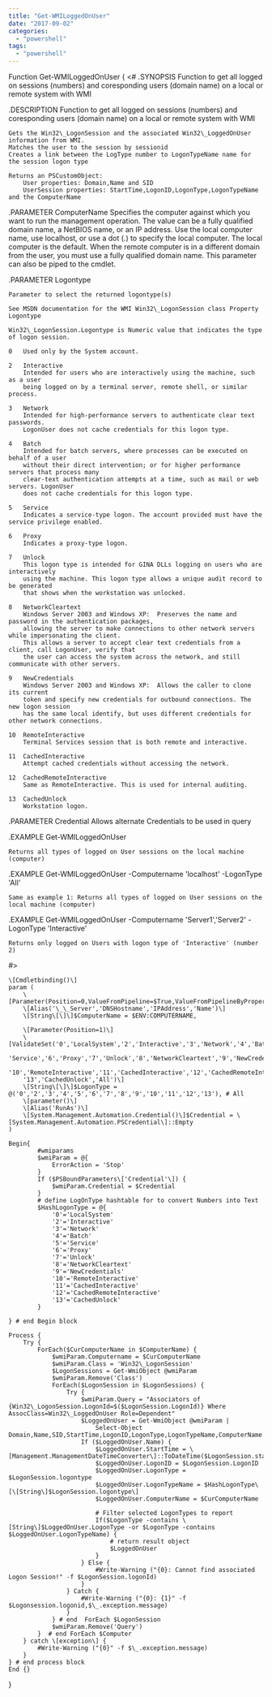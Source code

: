 ```yaml
---
title: "Get-WMILoggedOnUser"
date: "2017-09-02"
categories: 
  - "powershell"
tags: 
  - "powershell"
---
```


Function Get-WMILoggedOnUser {
<#
.SYNOPSIS
    Function to get all logged on sessions (numbers) and coresponding users (domain name) on a local or remote system with WMI
 
.DESCRIPTION
    Function to get all logged on sessions (numbers) and coresponding users (domain name) on a local or remote system with WMI
 
	Gets the Win32\_LogonSession and the associated Win32\_LoggedOnUser information from WMI.
	Matches the user to the session by sessionid
	Creates a link between the LogType number to LogonTypeName name for the session logon type
 
	Returns an PSCustomObject:
		User properties: Domain,Name and SID
		UserSession properties: StartTime,LogonID,LogonType,LogonTypeName and the ComputerName
 
.PARAMETER ComputerName
	Specifies the computer against which you want to run the management operation.
	The value can be a fully qualified domain name, a NetBIOS name, or an IP address.
	Use the local computer name, use localhost, or use a dot (.) to specify the local computer.
	The local computer is the default. When the remote computer is in a different domain from the user,
	you must use a fully qualified domain name. This parameter can also be piped to the cmdlet.
 
.PARAMETER Logontype
 
	Parameter to select the returned logontype(s)
 
	See MSDN documentation for the WMI Win32\_LogonSession class Property Logontype
 
	Win32\_LogonSession.Logontype is Numeric value that indicates the type of logon session.
 
	0	Used only by the System account.
 
	2	Interactive
		Intended for users who are interactively using the machine, such as a user
		being logged on by a terminal server, remote shell, or similar process.
 
	3	Network
		Intended for high-performance servers to authenticate clear text passwords.
		LogonUser does not cache credentials for this logon type.
 
	4	Batch
		Intended for batch servers, where processes can be executed on behalf of a user
		without their direct intervention; or for higher performance servers that process many
		clear-text authentication attempts at a time, such as mail or web servers. LogonUser
		does not cache credentials for this logon type.
 
	5	Service
		Indicates a service-type logon. The account provided must have the service privilege enabled.
 
	6	Proxy
		Indicates a proxy-type logon.
 
	7	Unlock
		This logon type is intended for GINA DLLs logging on users who are interactively
		using the machine. This logon type allows a unique audit record to be generated
		that shows when the workstation was unlocked.
 
	8	NetworkCleartext
		Windows Server 2003 and Windows XP:  Preserves the name and password in the authentication packages,
		allowing the server to make connections to other network servers while impersonating the client.
		This allows a server to accept clear text credentials from a client, call LogonUser, verify that
		the user can access the system across the network, and still communicate with other servers.
 
	9	NewCredentials
		Windows Server 2003 and Windows XP:  Allows the caller to clone its current
		token and specify new credentials for outbound connections. The new logon session
		has the same local identify, but uses different credentials for other network connections.
 
	10	RemoteInteractive
		Terminal Services session that is both remote and interactive.
 
	11	CachedInteractive
		Attempt cached credentials without accessing the network.
 
	12	CachedRemoteInteractive
		Same as RemoteInteractive. This is used for internal auditing.
 
	13	CachedUnlock
		Workstation logon.
 
.PARAMETER Credential
    Allows alternate Credentials to be used in query
 
.EXAMPLE
    Get-WMILoggedOnUser
 
	Returns all types of logged on User sessions on the local machine (computer)
 
.EXAMPLE
    Get-WMILoggedOnUser -Computername 'localhost'  -LogonType 'All'
 
	Same as example 1: Returns all types of logged on User sessions on the local machine (computer)
 
.EXAMPLE
    Get-WMILoggedOnUser -Computername 'Server1','Server2' -LogonType 'Interactive'
 
	Returns only logged on Users with logon type of 'Interactive' (number 2)
#>
 
    \[Cmdletbinding()\]
    param (
        \[Parameter(Position=0,ValueFromPipeline=$True,ValueFromPipelineByPropertyName=$True)\]
        \[Alias('\_\_Server','DNSHostname','IPAddress','Name')\]
        \[String\[\]\]$ComputerName = $ENV:COMPUTERNAME,
 
		\[Parameter(Position=1)\]
		\[ValidateSet('0','LocalSystem','2','Interactive','3','Network','4','Batch','5',
		'Service','6','Proxy','7','Unlock','8','NetworkCleartext','9','NewCredentials',
		'10','RemoteInteractive','11','CachedInteractive','12','CachedRemoteInteractive',
		'13','CachedUnlock','All')\]
		\[String\[\]\]$LogonType = @('0','2','3','4','5','6','7','8','9','10','11','12','13'), # All
        \[parameter()\]
        \[Alias('RunAs')\]
        \[System.Management.Automation.Credential()\]$Credential = \[System.Management.Automation.PSCredential\]::Empty     
    )
 
    Begin{
            #wmiparams
            $wmiParam = @{
                ErrorAction = 'Stop'
            }
            If ($PSBoundParameters\['Credential'\]) {
                $wmiParam.Credential = $Credential
            }
            # define LogOnType hashtable for to convert Numbers into Text
            $HashLogonType = @{ 
                '0'='LocalSystem' 
                '2'='Interactive'
                '3'='Network'
                '4'='Batch'
                '5'='Service'
                '6'='Proxy'
                '7'='Unlock'
                '8'='NetworkCleartext'
                '9'='NewCredentials'
                '10'='RemoteInteractive'
                '11'='CachedInteractive'
                '12'='CachedRemoteInteractive'
                '13'='CachedUnlock'
            }
 
    } # end Begin block
 
    Process {
        Try {
            ForEach($CurComputerName in $ComputerName) {
                $wmiParam.Computername = $CurComputerName
                $wmiParam.Class = 'Win32\_LogonSession'
                $LogonSessions = Get-WmiObject @wmiParam
                $wmiParam.Remove('Class')
                ForEach($LogonSession in $LogonSessions) {
                    Try {
                        $wmiParam.Query = "Associators of {Win32\_LogonSession.LogonId=$($LogonSession.LogonId)} Where AssocClass=Win32\_LoggedOnUser Role=Dependent"
                        $LoggedOnUser = Get-WmiObject @wmiParam | 
                            Select-Object Domain,Name,SID,StartTime,LogonID,LogonType,LogonTypeName,ComputerName
                        If ($LoggedOnUser.Name) {
                            $LoggedOnUser.StartTime = \[Management.ManagementDateTimeConverter\]::ToDateTime($LogonSession.starttime)
                            $LoggedOnUser.LogonID = $LogonSession.LogonID
                            $LoggedOnUser.LogonType = $LogonSession.logontype
                            $LoggedOnUser.LogonTypeName = $HashLogonType\[\[String\]$LogonSession.logontype\]
                            $LoggedOnUser.ComputerName = $CurComputerName
 
				            # Filter selected LogonTypes to report
				            If($LogonType -contains \[String\]$LoggedOnUser.LogonType -or $LogonType -contains $LoggedOnUser.LogonTypeName) {
					            # return result object
					            $LoggedOnUser
				            }
                        } Else {
                            #Write-Warning ("{0}: Cannot find associated Logon Session!" -f $LogonSession.logonId)
                        }
                    } Catch {
                        #Write-Warning ("{0}: {1}" -f $Logonsession.logonid,$\_.exception.message)
                    }
                } # end  ForEach $LogonSession
                $wmiParam.Remove('Query')
            }  # end ForEach $Computer 
        } catch \[exception\] {
            #Write-Warning ("{0}" -f $\_.exception.message)
        }
    } # end process block
    End {}
}
